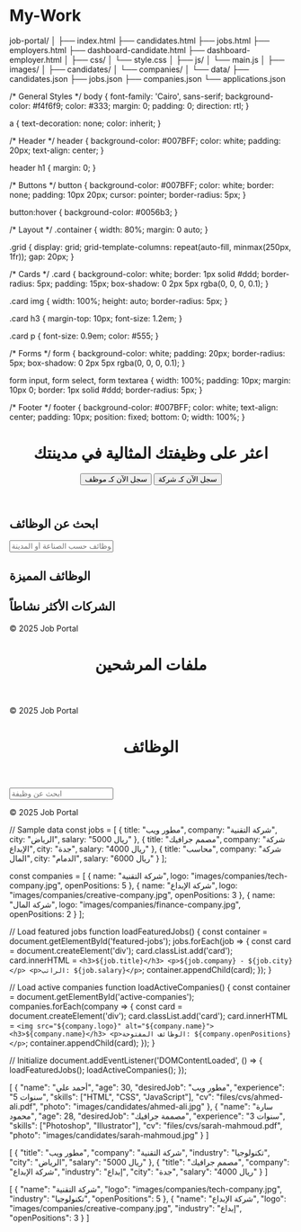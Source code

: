 # My-Work

job-portal/
│
├── index.html
├── candidates.html
├── jobs.html
├── employers.html
├── dashboard-candidate.html
├── dashboard-employer.html
│
├── css/
│   └── style.css
│
├── js/
│   └── main.js
│
├── images/
│   ├── candidates/
│   └── companies/
│
└── data/
    ├── candidates.json
    ├── jobs.json
    ├── companies.json
    └── applications.json

/* General Styles */
body {
    font-family: 'Cairo', sans-serif;
    background-color: #f4f6f9;
    color: #333;
    margin: 0;
    padding: 0;
    direction: rtl;
}

a {
    text-decoration: none;
    color: inherit;
}

/* Header */
header {
    background-color: #007BFF;
    color: white;
    padding: 20px;
    text-align: center;
}

header h1 {
    margin: 0;
}

/* Buttons */
button {
    background-color: #007BFF;
    color: white;
    border: none;
    padding: 10px 20px;
    cursor: pointer;
    border-radius: 5px;
}

button:hover {
    background-color: #0056b3;
}

/* Layout */
.container {
    width: 80%;
    margin: 0 auto;
}

.grid {
    display: grid;
    grid-template-columns: repeat(auto-fill, minmax(250px, 1fr));
    gap: 20px;
}

/* Cards */
.card {
    background-color: white;
    border: 1px solid #ddd;
    border-radius: 5px;
    padding: 15px;
    box-shadow: 0 2px 5px rgba(0, 0, 0, 0.1);
}

.card img {
    width: 100%;
    height: auto;
    border-radius: 5px;
}

.card h3 {
    margin-top: 10px;
    font-size: 1.2em;
}

.card p {
    font-size: 0.9em;
    color: #555;
}

/* Forms */
form {
    background-color: white;
    padding: 20px;
    border-radius: 5px;
    box-shadow: 0 2px 5px rgba(0, 0, 0, 0.1);
}

form input, form select, form textarea {
    width: 100%;
    padding: 10px;
    margin: 10px 0;
    border: 1px solid #ddd;
    border-radius: 5px;
}

/* Footer */
footer {
    background-color: #007BFF;
    color: white;
    text-align: center;
    padding: 10px;
    position: fixed;
    bottom: 0;
    width: 100%;
}


<!DOCTYPE html>
<html lang="ar">
<head>
    <meta charset="UTF-8">
    <meta name="viewport" content="width=device-width, initial-scale=1.0">
    <title>اعثر على وظيفتك المثالية</title>
    <link rel="stylesheet" href="css/style.css">
</head>
<body>
    <header>
        <h1>اعثر على وظيفتك المثالية في مدينتك</h1>
        <button onclick="window.location.href='candidates.html'">سجل الآن كـ موظف</button>
        <button onclick="window.location.href='employers.html'">سجل الآن كـ شركة</button>
    </header>
    <div class="container">
        <section>
            <h2>ابحث عن الوظائف</h2>
            <input type="text" id="search-bar" placeholder="ابحث عن الوظائف حسب الصناعة أو المدينة">
        </section>
        <section>
            <h2>الوظائف المميزة</h2>
            <div class="grid" id="featured-jobs">
                <!-- Featured jobs will be loaded here -->
            </div>
        </section>
        <section>
            <h2>الشركات الأكثر نشاطاً</h2>
            <div class="grid" id="active-companies">
                <!-- Active companies will be loaded here -->
            </div>
        </section>
    </div>
    <footer>
        <p>&copy; 2025 Job Portal</p>
    </footer>
    <script src="js/main.js"></script>
</body>
</html>


<!DOCTYPE html>
<html lang="ar">
<head>
    <meta charset="UTF-8">
    <meta name="viewport" content="width=device-width, initial-scale=1.0">
    <title>ملفات المرشحين</title>
    <link rel="stylesheet" href="css/style.css">
</head>
<body>
    <header>
        <h1>ملفات المرشحين</h1>
    </header>
    <div class="container">
        <div class="grid" id="candidate-profiles">
            <!-- Candidate profiles will be loaded here -->
        </div>
    </div>
    <footer>
        <p>&copy; 2025 Job Portal</p>
    </footer>
    <script src="js/main.js"></script>
</body>
</html>


<!DOCTYPE html>
<html lang="ar">
<head>
    <meta charset="UTF-8">
    <meta name="viewport" content="width=device-width, initial-scale=1.0">
    <title>الوظائف</title>
    <link rel="stylesheet" href="css/style.css">
</head>
<body>
    <header>
        <h1>الوظائف</h1>
    </header>
    <div class="container">
        <input type="text" id="job-search" placeholder="ابحث عن وظيفة">
        <div class="grid" id="job-listings">
            <!-- Job listings will be loaded here -->
        </div>
    </div>
    <footer>
        <p>&copy; 2025 Job Portal</p>
    </footer>
    <script src="js/main.js"></script>
</body>
</html>

// Sample data
const jobs = [
    { title: "مطور ويب", company: "شركة التقنية", city: "الرياض", salary: "5000 ريال" },
    { title: "مصمم جرافيك", company: "شركة الإبداع", city: "جدة", salary: "4000 ريال" },
    { title: "محاسب", company: "شركة المال", city: "الدمام", salary: "6000 ريال" }
];

const companies = [
    { name: "شركة التقنية", logo: "images/companies/tech-company.jpg", openPositions: 5 },
    { name: "شركة الإبداع", logo: "images/companies/creative-company.jpg", openPositions: 3 },
    { name: "شركة المال", logo: "images/companies/finance-company.jpg", openPositions: 2 }
];

// Load featured jobs
function loadFeaturedJobs() {
    const container = document.getElementById('featured-jobs');
    jobs.forEach(job => {
        const card = document.createElement('div');
        card.classList.add('card');
        card.innerHTML = `
            <h3>${job.title}</h3>
            <p>${job.company} - ${job.city}</p>
            <p>الراتب: ${job.salary}</p>
        `;
        container.appendChild(card);
    });
}

// Load active companies
function loadActiveCompanies() {
    const container = document.getElementById('active-companies');
    companies.forEach(company => {
        const card = document.createElement('div');
        card.classList.add('card');
        card.innerHTML = `
            <img src="${company.logo}" alt="${company.name}">
            <h3>${company.name}</h3>
            <p>الوظائف المفتوحة: ${company.openPositions}</p>
        `;
        container.appendChild(card);
    });
}

// Initialize
document.addEventListener('DOMContentLoaded', () => {
    loadFeaturedJobs();
    loadActiveCompanies();
});


[
    {
        "name": "أحمد علي",
        "age": 30,
        "desiredJob": "مطور ويب",
        "experience": "5 سنوات",
        "skills": ["HTML", "CSS", "JavaScript"],
        "cv": "files/cvs/ahmed-ali.pdf",
        "photo": "images/candidates/ahmed-ali.jpg"
    },
    {
        "name": "سارة محمود",
        "age": 28,
        "desiredJob": "مصممة جرافيك",
        "experience": "3 سنوات",
        "skills": ["Photoshop", "Illustrator"],
        "cv": "files/cvs/sarah-mahmoud.pdf",
        "photo": "images/candidates/sarah-mahmoud.jpg"
    }
]

[
    {
        "title": "مطور ويب",
        "company": "شركة التقنية",
        "industry": "تكنولوجيا",
        "city": "الرياض",
        "salary": "5000 ريال"
    },
    {
        "title": "مصمم جرافيك",
        "company": "شركة الإبداع",
        "industry": "إبداع",
        "city": "جدة",
        "salary": "4000 ريال"
    }
]


[
    {
        "name": "شركة التقنية",
        "logo": "images/companies/tech-company.jpg",
        "industry": "تكنولوجيا",
        "openPositions": 5
    },
    {
        "name": "شركة الإبداع",
        "logo": "images/companies/creative-company.jpg",
        "industry": "إبداع",
        "openPositions": 3
    }
]



 
